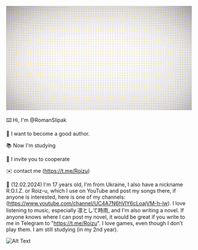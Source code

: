 ![Alt Text](https://github.com/RomanSlipak/RomanSlipak/raw/main/12.gif)

⌨️ Hi, I'm @RomanSlipak

📝 I want to become a good author.

📚 Now I'm studying

🤝 I invite you to cooperate

✉️ contact me (https://t.me/Roizu)

🔎 (12.02.2024) I'm 17 years old, I'm from Ukraine, I also have a nickname R.O.I.Z. or Roiz-u, which I use on YouTube and post my songs there, if anyone is interested, here is one of my channels: (https://www.youtube.com/channel/UC4A7N6hVIY6cLoajVM-h-lw). 
I love listening to music, especially 凛として時雨, and I'm also writing a novel.
If anyone knows where I can post my novel, it would be great if you write to me in Telegram to "https://t.me/Roizu". I love games, even though I don't play them. I am still studying (in my 2nd year).


![Alt Text](https://github.com/RomanSlipak/RomanSlipak/raw/main/video_2023-05-31_10-40-26.gif)

